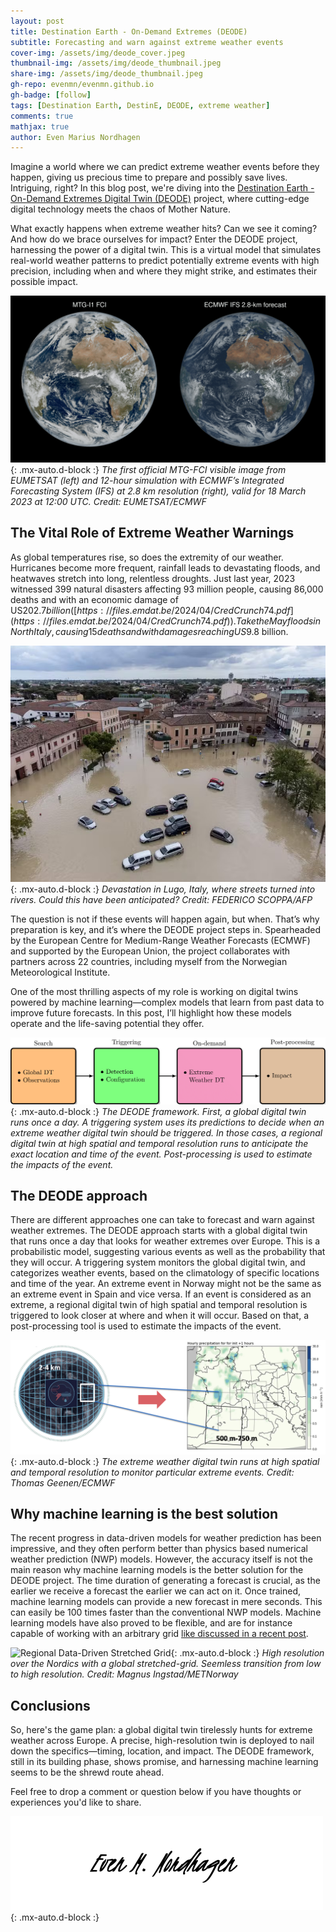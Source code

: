 ```yaml
---
layout: post
title: Destination Earth - On-Demand Extremes (DEODE)
subtitle: Forecasting and warn against extreme weather events
cover-img: /assets/img/deode_cover.jpeg
thumbnail-img: /assets/img/deode_thumbnail.jpeg
share-img: /assets/img/deode_thumbnail.jpeg
gh-repo: evenmn/evenmn.github.io
gh-badge: [follow]
tags: [Destination Earth, DestinE, DEODE, extreme weather]
comments: true
mathjax: true
author: Even Marius Nordhagen
---
```


Imagine a world where we can predict extreme weather events before they happen, giving us precious time to prepare and possibly save lives. Intriguing, right? In this blog post, we're diving into the [Destination Earth - On-Demand Extremes Digital Twin (DEODE)](https://destine.ecmwf.int/provider/on-demand-extremes-digital-twin/) project, where cutting-edge digital technology meets the chaos of Mother Nature.

What exactly happens when extreme weather hits? Can we see it coming? And how do we brace ourselves for impact? Enter the DEODE project, harnessing the power of a digital twin. This is a virtual model that simulates real-world weather patterns to predict potentially extreme events with high precision, including when and where they might strike, and estimates their possible impact.

![Destination Earth Digital Twin](/assets/img/deode_1.gif){: .mx-auto.d-block :}
*The first official MTG-FCI visible image from EUMETSAT (left) and 12-hour simulation with ECMWF’s Integrated Forecasting System (IFS) at 2.8 km resolution (right), valid for 18 March 2023 at 12:00 UTC. Credit: EUMETSAT/ECMWF*

## The Vital Role of Extreme Weather Warnings
As global temperatures rise, so does the extremity of our weather. Hurricanes become more frequent, rainfall leads to devastating floods, and heatwaves stretch into long, relentless droughts. Just last year, 2023 witnessed 399 natural disasters affecting 93 million people, causing 86,000 deaths and with an economic damage of US$202.7 billion ([https://files.emdat.be/2024/04/CredCrunch74.pdf](https://files.emdat.be/2024/04/CredCrunch74.pdf)). Take the May floods in North Italy, causing 15 deaths and with damages reaching US$9.8 billion.

![Flood Event Italy 2023](/assets/img/deode_2.jpeg){: .mx-auto.d-block :}
*Devastation in Lugo, Italy, where streets turned into rivers. Could this have been anticipated? Credit: FEDERICO SCOPPA/AFP*

The question is not if these events will happen again, but when. That’s why preparation is key, and it’s where the DEODE project steps in. Spearheaded by the European Centre for Medium-Range Weather Forecasts (ECMWF) and supported by the European Union, the project collaborates with partners across 22 countries, including myself from the Norwegian Meteorological Institute.

One of the most thrilling aspects of my role is working on digital twins powered by machine learning—complex models that learn from past data to improve future forecasts. In this post, I’ll highlight how these models operate and the life-saving potential they offer.

![DEODE Framework](/assets/img/deode_6.png){: .mx-auto.d-block :}
*The DEODE framework. First, a global digital twin runs once a day. A triggering system uses its predictions to decide when an extreme weather digital twin should be triggered. In those cases, a regional digital twin at high spatial and temporal resolution runs to anticipate the exact location and time of the event. Post-processing is used to estimate the impacts of the event.*

## The DEODE approach
There are different approaches one can take to forecast and warn against weather extremes. The DEODE approach starts with a global digital twin that runs once a day that looks for weather extremes over Europe. This is a probabilistic model, suggesting various events as well as the probability that they will occur. A triggering system monitors the global digital twin, and categorizes weather events, based on the climatology of specific locations and time of the year. An extreme event in Norway might not be the same as an extreme event in Spain and vice versa. If an event is considered as an extreme, a regional digital twin of high spatial and temporal resolution is triggered to look closer at where and when it will occur. Based on that, a post-processing tool is used to estimate the impacts of the event. 

![Regional Extreme Event Digital Twin DT](/assets/img/deode_4.png){: .mx-auto.d-block :}
*The extreme weather digital twin runs at high spatial and temporal resolution to monitor particular extreme events. Credit: Thomas Geenen/ECMWF*

## Why machine learning is the best solution
The recent progress in data-driven models for weather prediction has been impressive, and they often perform better than physics based numerical weather prediction (NWP) models. However, the accuracy itself is not the main reason why machine learning models is the better solution for the DEODE project. The time duration of generating a forecast is crucial, as the earlier we receive a forecast the earlier we can act on it. Once trained, machine learning models can provide a new forecast in mere seconds. This can easily be 100 times faster than the conventional NWP models. Machine learning models have also proved to be flexible, and are for instance capable of working with an arbitrary grid [like discussed in a recent post](https://evenmn.github.io/2024-09-12-stretched-grid/).

![Regional Data-Driven Stretched Grid](/assets/img/deode_5.png){: .mx-auto.d-block :}
*High resolution over the Nordics with a global stretched-grid. Seemless transition from low to high resolution. Credit: Magnus Ingstad/METNorway*

## Conclusions
So, here's the game plan: a global digital twin tirelessly hunts for extreme weather across Europe. A precise, high-resolution twin is deployed to nail down the specifics—timing, location, and impact. The DEODE framework, still in its building phase, shows promise, and harnessing machine learning seems to be the shrewd route ahead.

Feel free to drop a comment or question below if you have thoughts or experiences you'd like to share.

![Signature](/assets/img/signature.png){: .mx-auto.d-block :}
